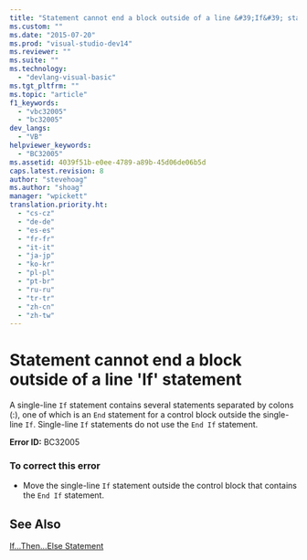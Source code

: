 ```yaml
---
title: "Statement cannot end a block outside of a line &#39;If&#39; statement"
ms.custom: ""
ms.date: "2015-07-20"
ms.prod: "visual-studio-dev14"
ms.reviewer: ""
ms.suite: ""
ms.technology: 
  - "devlang-visual-basic"
ms.tgt_pltfrm: ""
ms.topic: "article"
f1_keywords: 
  - "vbc32005"
  - "bc32005"
dev_langs: 
  - "VB"
helpviewer_keywords: 
  - "BC32005"
ms.assetid: 4039f51b-e0ee-4789-a89b-45d06de06b5d
caps.latest.revision: 8
author: "stevehoag"
ms.author: "shoag"
manager: "wpickett"
translation.priority.ht: 
  - "cs-cz"
  - "de-de"
  - "es-es"
  - "fr-fr"
  - "it-it"
  - "ja-jp"
  - "ko-kr"
  - "pl-pl"
  - "pt-br"
  - "ru-ru"
  - "tr-tr"
  - "zh-cn"
  - "zh-tw"
---
```

# Statement cannot end a block outside of a line &#39;If&#39; statement
A single-line `If` statement contains several statements separated by colons (:), one of which is an `End` statement for a control block outside the single-line `If`. Single-line `If` statements do not use the `End If` statement.  
  
 **Error ID:** BC32005  
  
### To correct this error  
  
-   Move the single-line `If` statement outside the control block that contains the `End If` statement.  
  
## See Also  
 [If...Then...Else Statement](../../../visual-basic\language-reference\statements/if-then-else-statement.md)